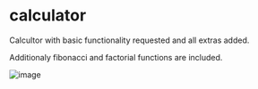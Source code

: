 # calculator

Calcultor with basic functionality requested and all extras added.

Additionaly fibonacci and factorial functions are included.

![image](https://github.com/stringercube/calculator/assets/140909265/11ffb6c3-05fd-4d95-b1ff-8da61bf1b62e)
